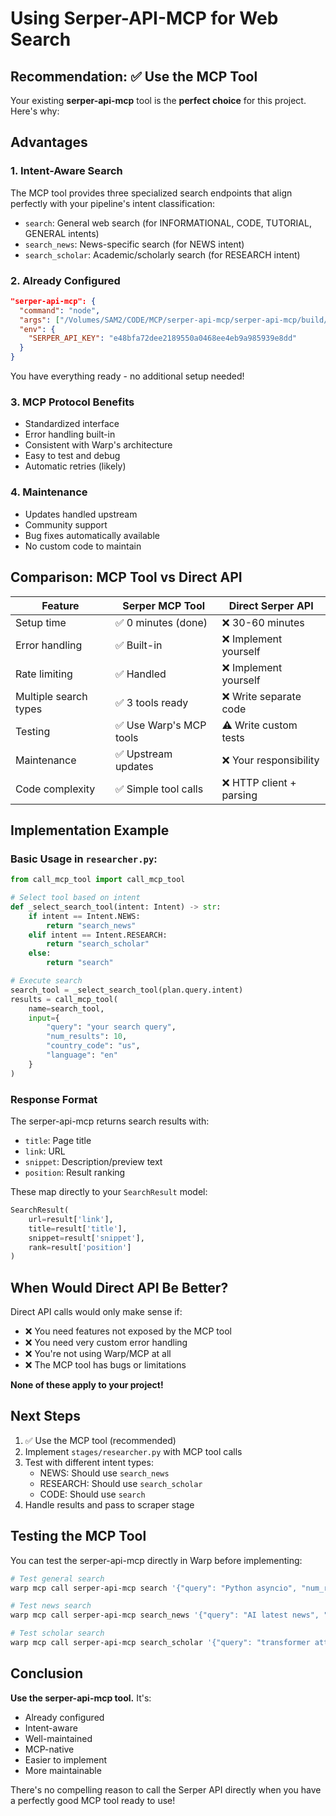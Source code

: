 # Using Serper-API-MCP for Web Search

## Recommendation: ✅ Use the MCP Tool

Your existing **serper-api-mcp** tool is the **perfect choice** for this project. Here's why:

## Advantages

### 1. **Intent-Aware Search**
The MCP tool provides three specialized search endpoints that align perfectly with your pipeline's intent classification:

- `search`: General web search (for INFORMATIONAL, CODE, TUTORIAL, GENERAL intents)
- `search_news`: News-specific search (for NEWS intent)
- `search_scholar`: Academic/scholarly search (for RESEARCH intent)

### 2. **Already Configured**
```json
"serper-api-mcp": {
  "command": "node",
  "args": ["/Volumes/SAM2/CODE/MCP/serper-api-mcp/serper-api-mcp/build/index.js"],
  "env": {
    "SERPER_API_KEY": "e48bfa72dee2189550a0468ee4eb9a985939e8dd"
  }
}
```
You have everything ready - no additional setup needed!

### 3. **MCP Protocol Benefits**
- Standardized interface
- Error handling built-in
- Consistent with Warp's architecture
- Easy to test and debug
- Automatic retries (likely)

### 4. **Maintenance**
- Updates handled upstream
- Community support
- Bug fixes automatically available
- No custom code to maintain

## Comparison: MCP Tool vs Direct API

| Feature | Serper MCP Tool | Direct Serper API |
|---------|----------------|-------------------|
| Setup time | ✅ 0 minutes (done) | ❌ 30-60 minutes |
| Error handling | ✅ Built-in | ❌ Implement yourself |
| Rate limiting | ✅ Handled | ❌ Implement yourself |
| Multiple search types | ✅ 3 tools ready | ❌ Write separate code |
| Testing | ✅ Use Warp's MCP tools | ⚠️ Write custom tests |
| Maintenance | ✅ Upstream updates | ❌ Your responsibility |
| Code complexity | ✅ Simple tool calls | ❌ HTTP client + parsing |

## Implementation Example

### Basic Usage in `researcher.py`:

```python
from call_mcp_tool import call_mcp_tool

# Select tool based on intent
def _select_search_tool(intent: Intent) -> str:
    if intent == Intent.NEWS:
        return "search_news"
    elif intent == Intent.RESEARCH:
        return "search_scholar"
    else:
        return "search"

# Execute search
search_tool = _select_search_tool(plan.query.intent)
results = call_mcp_tool(
    name=search_tool,
    input={
        "query": "your search query",
        "num_results": 10,
        "country_code": "us",
        "language": "en"
    }
)
```

### Response Format
The serper-api-mcp returns search results with:
- `title`: Page title
- `link`: URL
- `snippet`: Description/preview text
- `position`: Result ranking

These map directly to your `SearchResult` model:
```python
SearchResult(
    url=result['link'],
    title=result['title'],
    snippet=result['snippet'],
    rank=result['position']
)
```

## When Would Direct API Be Better?

Direct API calls would only make sense if:
- ❌ You need features not exposed by the MCP tool
- ❌ You need very custom error handling
- ❌ You're not using Warp/MCP at all
- ❌ The MCP tool has bugs or limitations

**None of these apply to your project!**

## Next Steps

1. ✅ Use the MCP tool (recommended)
2. Implement `stages/researcher.py` with MCP tool calls
3. Test with different intent types:
   - NEWS: Should use `search_news`
   - RESEARCH: Should use `search_scholar`
   - CODE: Should use `search`
4. Handle results and pass to scraper stage

## Testing the MCP Tool

You can test the serper-api-mcp directly in Warp before implementing:

```bash
# Test general search
warp mcp call serper-api-mcp search '{"query": "Python asyncio", "num_results": 5}'

# Test news search
warp mcp call serper-api-mcp search_news '{"query": "AI latest news", "num_results": 5}'

# Test scholar search
warp mcp call serper-api-mcp search_scholar '{"query": "transformer attention", "num_results": 5}'
```

## Conclusion

**Use the serper-api-mcp tool.** It's:
- Already configured
- Intent-aware
- Well-maintained
- MCP-native
- Easier to implement
- More maintainable

There's no compelling reason to call the Serper API directly when you have a perfectly good MCP tool ready to use!
